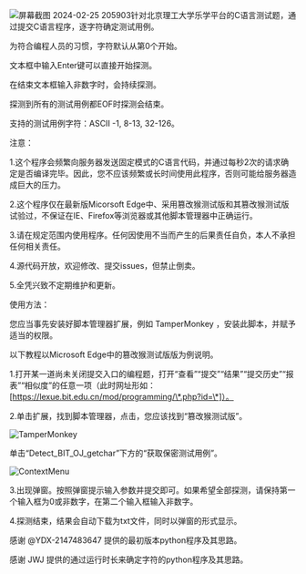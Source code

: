 ![屏幕截图 2024-02-25 205903](https://github.com/CJJ-amateur-programmer/Detect_BIT_OJ_getchar/assets/161215070/ef34bc8a-7226-4392-9c84-7964a4d30628)针对北京理工大学乐学平台的C语言测试题，通过提交C语言程序，逐字符确定测试用例。

为符合编程人员的习惯，字符默认从第0个开始。

文本框中输入Enter键可以直接开始探测。

在结束文本框输入非数字时，会持续探测。

探测到所有的测试用例都EOF时探测会结束。

支持的测试用例字符：ASCII -1, 8-13, 32-126。

注意：

  1.这个程序会频繁向服务器发送固定模式的C语言代码，并通过每秒2次的请求确定是否编译完毕。因此，您不应该频繁或长时间使用此程序，否则可能给服务器造成巨大的压力。

  2.这个程序仅在最新版Micorsoft Edge中、采用篡改猴测试版和其篡改猴测试版试验过，不保证在IE、Firefox等浏览器或其他脚本管理器中正确运行。

  3.请在规定范围内使用程序。任何因使用不当而产生的后果责任自负，本人不承担任何相关责任。

  4.源代码开放，欢迎修改、提交issues，但禁止倒卖。

  5.全凭兴致不定期维护和更新。

使用方法：

  您应当事先安装好脚本管理器扩展，例如 TamperMonkey ，安装此脚本，并赋予适当的权限。

  以下教程以Microsoft Edge中的篡改猴测试版版为例说明。

  1.打开某一道尚未关闭提交入口的编程题，打开“查看”“提交”“结果”“提交历史”“报表”“相似度”的任意一项（此时网址形如：[https://lexue.bit.edu.cn/mod/programming/\*.php?id=\*]）。

  2.单击扩展，找到脚本管理器，点击，您应该找到“篡改猴测试版”。
  
  ![TamperMonkey](https://github.com/CJJ-amateur-programmer/Detect_BIT_OJ_getchar/assets/161215070/e14dae17-fb5e-40e5-b2d8-b55c83fd903a)
  
  单击“Detect_BIT_OJ_getchar”下方的“获取保密测试用例”。
  
  ![ContextMenu](https://github.com/CJJ-amateur-programmer/Detect_BIT_OJ_getchar/assets/161215070/0611dcea-9943-4aa0-8dd0-5efb52c2c5cd)
  
  3.出现弹窗。按照弹窗提示输入参数并提交即可。如果希望全部探测，请保持第一个输入框为0或非数字，在第二个输入框输入非数字。

  4.探测结束，结果会自动下载为txt文件，同时以弹窗的形式显示。

感谢 @YDX-2147483647 提供的最初版本python程序及其思路。

感谢 JWJ 提供的通过运行时长来确定字符的python程序及其思路。
